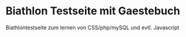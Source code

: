 # Biathlon Testseite mit Gaestebuch

Biathlontestseite zum lernen von CSS/php/mySQL und evtl. Javascript